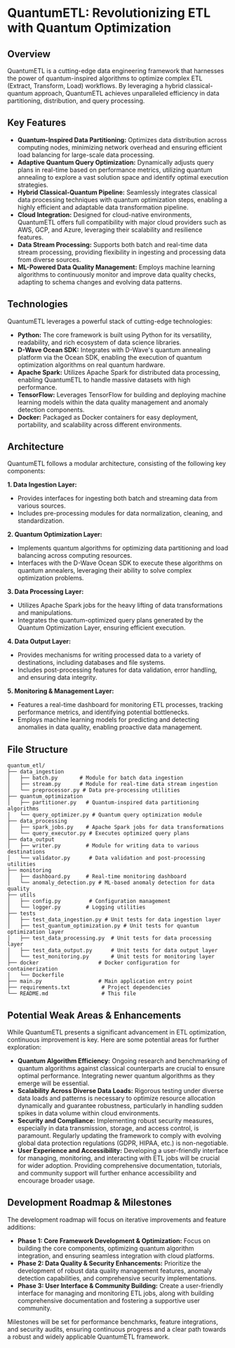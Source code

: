 # QuantumETL: Revolutionizing ETL with Quantum Optimization

## Overview

QuantumETL is a cutting-edge data engineering framework that harnesses the power of quantum-inspired algorithms to optimize complex ETL (Extract, Transform, Load) workflows. By leveraging a hybrid classical-quantum approach, QuantumETL achieves unparalleled efficiency in data partitioning, distribution, and query processing. 

## Key Features

- **Quantum-Inspired Data Partitioning:**  Optimizes data distribution across computing nodes, minimizing network overhead and ensuring efficient load balancing for large-scale data processing.
- **Adaptive Quantum Query Optimization:** Dynamically adjusts query plans in real-time based on performance metrics, utilizing quantum annealing to explore a vast solution space and identify optimal execution strategies.
- **Hybrid Classical-Quantum Pipeline:** Seamlessly integrates classical data processing techniques with quantum optimization steps, enabling a highly efficient and adaptable data transformation pipeline.
- **Cloud Integration:** Designed for cloud-native environments, QuantumETL offers full compatibility with major cloud providers such as AWS, GCP, and Azure, leveraging their scalability and resilience features.
- **Data Stream Processing:** Supports both batch and real-time data stream processing, providing flexibility in ingesting and processing data from diverse sources.
- **ML-Powered Data Quality Management:**  Employs machine learning algorithms to continuously monitor and improve data quality checks, adapting to schema changes and evolving data patterns.

## Technologies

QuantumETL leverages a powerful stack of cutting-edge technologies:

- **Python:** The core framework is built using Python for its versatility, readability, and rich ecosystem of data science libraries.
- **D-Wave Ocean SDK:** Integrates with D-Wave's quantum annealing platform via the Ocean SDK, enabling the execution of quantum optimization algorithms on real quantum hardware.
- **Apache Spark:** Utilizes Apache Spark for distributed data processing, enabling QuantumETL to handle massive datasets with high performance.
- **TensorFlow:** Leverages TensorFlow for building and deploying machine learning models within the data quality management and anomaly detection components.
- **Docker:**  Packaged as Docker containers for easy deployment, portability, and scalability across different environments.

## Architecture

QuantumETL follows a modular architecture, consisting of the following key components:

**1. Data Ingestion Layer:**
   - Provides interfaces for ingesting both batch and streaming data from various sources.
   - Includes pre-processing modules for data normalization, cleaning, and standardization.

**2. Quantum Optimization Layer:**
   - Implements quantum algorithms for optimizing data partitioning and load balancing across computing resources.
   - Interfaces with the D-Wave Ocean SDK to execute these algorithms on quantum annealers, leveraging their ability to solve complex optimization problems. 

**3. Data Processing Layer:**
   - Utilizes Apache Spark jobs for the heavy lifting of data transformations and manipulations.
   - Integrates the quantum-optimized query plans generated by the Quantum Optimization Layer, ensuring efficient execution.

**4. Data Output Layer:**
   - Provides mechanisms for writing processed data to a variety of destinations, including databases and file systems.
   - Includes post-processing features for data validation, error handling, and ensuring data integrity.

**5. Monitoring & Management Layer:**
   - Features a real-time dashboard for monitoring ETL processes, tracking performance metrics, and identifying potential bottlenecks.
   - Employs machine learning models for predicting and detecting anomalies in data quality, enabling proactive data management.


## File Structure

```
quantum_etl/
├── data_ingestion
│   ├── batch.py       # Module for batch data ingestion
│   ├── stream.py      # Module for real-time data stream ingestion
│   └── preprocessor.py # Data pre-processing utilities
├── quantum_optimization
│   ├── partitioner.py   # Quantum-inspired data partitioning algorithms
│   └── query_optimizer.py # Quantum query optimization module
├── data_processing
│   ├── spark_jobs.py    # Apache Spark jobs for data transformations
│   └── query_executor.py # Executes optimized query plans
├── data_output
│   ├── writer.py        # Module for writing data to various destinations
│   └── validator.py      # Data validation and post-processing utilities
├── monitoring
│   ├── dashboard.py     # Real-time monitoring dashboard
│   └── anomaly_detection.py # ML-based anomaly detection for data quality
├── utils
│   ├── config.py         # Configuration management
│   └── logger.py        # Logging utilities
├── tests
│   ├── test_data_ingestion.py # Unit tests for data ingestion layer
│   ├── test_quantum_optimization.py # Unit tests for quantum optimization layer
│   ├── test_data_processing.py  # Unit tests for data processing layer
│   ├── test_data_output.py      # Unit tests for data output layer
│   └── test_monitoring.py       # Unit tests for monitoring layer
├── docker                   # Docker configuration for containerization
│   └── Dockerfile
├── main.py                  # Main application entry point
├── requirements.txt          # Project dependencies
└── README.md                 # This file
```

## Potential Weak Areas & Enhancements

While QuantumETL presents a significant advancement in ETL optimization, continuous improvement is key. Here are some potential areas for further exploration:

- **Quantum Algorithm Efficiency:** Ongoing research and benchmarking of quantum algorithms against classical counterparts are crucial to ensure optimal performance. Integrating newer quantum algorithms as they emerge will be essential.
- **Scalability Across Diverse Data Loads:**  Rigorous testing under diverse data loads and patterns is necessary to optimize resource allocation dynamically and guarantee robustness, particularly in handling sudden spikes in data volume within cloud environments.
- **Security and Compliance:**  Implementing robust security measures, especially in data transmission, storage, and access control, is paramount. Regularly updating the framework to comply with evolving global data protection regulations (GDPR, HIPAA, etc.) is non-negotiable.
- **User Experience and Accessibility:**  Developing a user-friendly interface for managing, monitoring, and interacting with ETL jobs will be crucial for wider adoption. Providing comprehensive documentation, tutorials, and community support will further enhance accessibility and encourage broader usage.

## Development Roadmap & Milestones

The development roadmap will focus on iterative improvements and feature additions:

- **Phase 1: Core Framework Development & Optimization:**  Focus on building the core components, optimizing quantum algorithm integration, and ensuring seamless integration with cloud platforms.
- **Phase 2: Data Quality & Security Enhancements:** Prioritize the development of robust data quality management features, anomaly detection capabilities, and comprehensive security implementations.
- **Phase 3:  User Interface & Community Building:**  Create a user-friendly interface for managing and monitoring ETL jobs, along with building comprehensive documentation and fostering a supportive user community.

Milestones will be set for performance benchmarks, feature integrations, and security audits, ensuring continuous progress and a clear path towards a robust and widely applicable QuantumETL framework.
